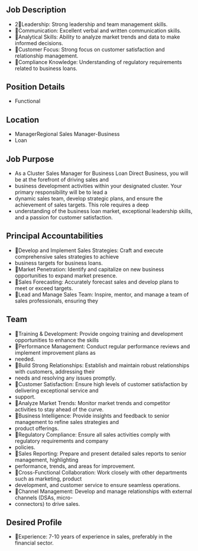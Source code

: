 # 

## Job Description

* 2Leadership: Strong leadership and team management skills.
* Communication: Excellent verbal and written communication skills.
* Analytical Skills: Ability to analyze market trends and data to make informed decisions.
* Customer Focus: Strong focus on customer satisfaction and relationship management.
* Compliance Knowledge:  Understanding of regulatory requirements related to business loans.

## Position Details

* Functional

## Location

* ManagerRegional Sales Manager-Business
* Loan

## Job Purpose

* As a Cluster Sales Manager for Business Loan Direct Business, you will be at the forefront of driving sales and
* business development activities within your designated cluster. Your primary responsibility will be to lead a
* dynamic sales team, develop strategic plans, and ensure the achievement of sales targets. This role requires a deep
* understanding of the business loan market, exceptional leadership skills, and a passion for customer satisfaction.

## Principal Accountabilities

* Develop and Implement Sales Strategies:  Craft and execute comprehensive sales strategies to achieve
* business targets for business loans.
* Market Penetration:  Identify and capitalize on new business opportunities to expand market presence.
* Sales Forecasting: Accurately forecast sales and develop plans to meet or exceed targets.
* Lead and Manage Sales Team:  Inspire, mentor, and manage a team of sales professionals, ensuring they

## Team

* Training & Development:  Provide ongoing training and development opportunities to enhance the skills
* Performance Management:  Conduct regular performance reviews and implement improvement plans as
* needed.
* Build Strong Relationships:  Establish and maintain robust relationships with customers, addressing their
* needs and resolving any issues promptly.
* Customer Satisfaction:  Ensure high levels of customer satisfaction by delivering exceptional service and
* support.
* Analyze Market Trends:  Monitor market trends and competitor activities to stay ahead of the curve.
* Business Intelligence:  Provide insights and feedback to senior management to refine sales strategies and
* product offerings.
* Regulatory Compliance:  Ensure all sales activities comply with regulatory requirements and company
* policies.
* Sales Reporting: Prepare and present detailed sales reports to senior management, highlighting
* performance, trends, and areas for improvement.
* Cross-Functional Collaboration:  Work closely with other departments such as marketing, product
* development, and customer service to ensure seamless operations.
* Channel Management:  Develop and manage relationships with external channels (DSAs, micro-
* connectors) to drive sales.

## Desired Profile

* Experience: 7-10 years of experience in sales, preferably in the financial sector.
